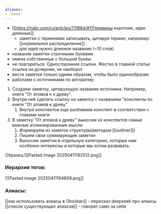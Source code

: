 ```yaml
---
aliases:
- ^note
---
```


- [[https://habr.com/ru/articles/711884/#11|термины короткие, идеи длинные]]:
	- заметки с терминами записывать, цитируя термин, например: [[нормальное распределение]] .
	- для идей нужно длинное название (~10 слов)
- название заметки строчными буквами
- имена собственные с большой буквы
- не повторяться. Односторонние ссылки. Жестко в главной статье ссылка на дочерние, не наоборот
- вести заметки только одним образом, чтобы было единообразие
-  работаем с источниками по алгоритму:

1. Создаем заметку, цитирующую название источника. Например, книга "От атомов к к древу".
2. Внутри неё сделать ссылку на заметку с названием "конспекты по книге "От атомов к древу"
	1. Внутри конспектов еще разбиваем конспект в соответствии с главами книги
3. В заметку "От атомов к древу" выносим из конспектов самые важные атомизированные мысли.
	1. Формируем из заметок структуры(методом [[outliner]])
	2. Пишем свои суммирующие заметки
	3. Выносим заметки в отдельную категорию, которые нам особенно интересны и которые мы хотим развивать.

Образец:![[Pasted image 20250411192512.png]]

### Иерархия тегов:
![[Pasted image 20250411194608.png]]
### Алиасы:
[[как использовать алиасы в Obsidian]] - пересказ deepseek про алиасы
[[список существующих алиасов]] - говорит само за себя

